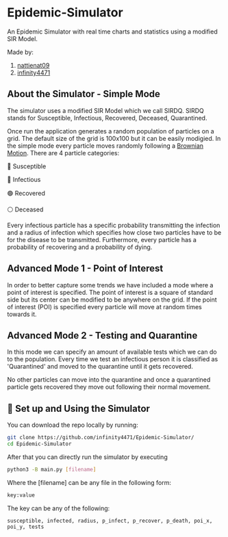 # Epidemic-Simulator
An Epidemic Simulator with real time charts and statistics using a modified SIR Model.

Made by:

1. [nattienat09](https://github.com/nattienat09)
2. [infinity4471](https://github.com/infinity4471/)

## About the Simulator - Simple Mode

The simulator uses a modified SIR Model which we call SIRDQ. SIRDQ stands for Susceptible, Infectious, Recovered, Deceased, Quarantined.

Once run the application generates a random population of particles on a grid. The default size of the grid is 100x100 but it can be easily modigied. In the simple mode every particle moves randomly following a [Brownian Motion](https://en.wikipedia.org/wiki/Brownian_motion). There are 4 particle categories:

:large_blue_circle: Susceptible

:red_circle: Infectious

:green_circle: Recovered

:white_circle: Deceased

Every infectious particle has a specific probability transmitting the infection and a radius of infection which specifies how close two particles have to be for the disease to be transmitted. Furthermore, every particle has a probability of recovering and a probability of dying.

## Advanced Mode 1 - Point of Interest

In order to better capture some trends we have included a mode where a point of interest is specified. The point of interest is a square of standard side but its center can be modified to be anywhere on the grid. If the point of interest (POI) is specified every particle will move at random times towards it.

## Advanced Mode 2 - Testing and Quarantine

In this mode we can specify an amount of available tests which we can do to the population. Every time we test an infectious person it is classified as 'Quarantined' and moved to the quarantine until it gets recovered.

No other particles can move into the quarantine and once a quarantined particle gets recovered they move out following their normal movement.

## :wrench: Set up and Using the Simulator

You can download the repo locally by running:
```bash
git clone https://github.com/infinity4471/Epidemic-Simulator/
cd Epidemic-Simulator
```
After that you can directly run the simulator by executing
```bash
python3 -B main.py [filename]
```
Where the [filename] can be any file in the following form:
```bash
key:value
```
The key can be any of the following:
```
susceptible, infected, radius, p_infect, p_recover, p_death, poi_x, poi_y, tests
